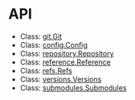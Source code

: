 # API

- Class: [git.Git](git.md)
- Class: [config.Config](config.md)
- Class: [repository.Repository](repository.md)
- Class: [reference.Reference](reference.md)
- Class: [refs.Refs](refs.md)
- Class: [versions.Versions](versions.md)
- Class: [submodules.Submodules](submodules.md)
